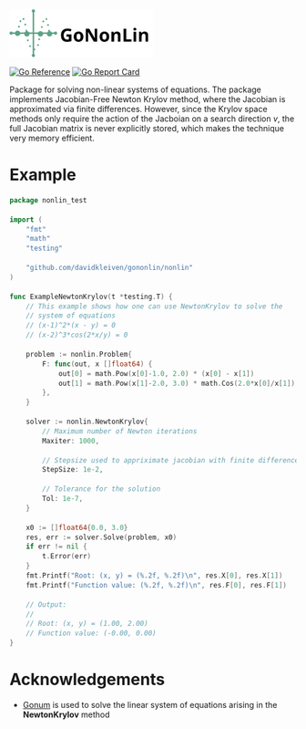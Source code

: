 <img src="assets/logo.svg" width=50%/>

[![Go Reference](https://pkg.go.dev/badge/github.com/davidkleiven/gononlin.svg)](https://pkg.go.dev/github.com/davidkleiven/gononlin)
[![Go Report Card](https://goreportcard.com/badge/github.com/davidkleiven/gononlin)](https://goreportcard.com/report/github.com/davidkleiven/gononlin)

Package for solving non-linear systems of equations. The package implements Jacobian-Free Newton
Krylov method, where the Jacobian is approximated via finite differences. However, since the Krylov space methods only require the action of the Jacboian on a search direction *v*, the full
Jacobian matrix is never explicitly stored, which makes the technique very memory efficient.

# Example

```go
package nonlin_test

import (
	"fmt"
	"math"
	"testing"

	"github.com/davidkleiven/gononlin/nonlin"
)

func ExampleNewtonKrylov(t *testing.T) {
	// This example shows how one can use NewtonKrylov to solve the
	// system of equations
	// (x-1)^2*(x - y) = 0
	// (x-2)^3*cos(2*x/y) = 0

	problem := nonlin.Problem{
		F: func(out, x []float64) {
			out[0] = math.Pow(x[0]-1.0, 2.0) * (x[0] - x[1])
			out[1] = math.Pow(x[1]-2.0, 3.0) * math.Cos(2.0*x[0]/x[1])
		},
	}

	solver := nonlin.NewtonKrylov{
		// Maximum number of Newton iterations
		Maxiter: 1000,

		// Stepsize used to appriximate jacobian with finite differences
		StepSize: 1e-2,

		// Tolerance for the solution
		Tol: 1e-7,
	}

	x0 := []float64{0.0, 3.0}
	res, err := solver.Solve(problem, x0)
	if err != nil {
		t.Error(err)
	}
	fmt.Printf("Root: (x, y) = (%.2f, %.2f)\n", res.X[0], res.X[1])
	fmt.Printf("Function value: (%.2f, %.2f)\n", res.F[0], res.F[1])

	// Output:
	//
	// Root: (x, y) = (1.00, 2.00)
	// Function value: (-0.00, 0.00)
}
```

# Acknowledgements

* [Gonum](https://github.com/gonum/gonum) is used to solve the linear system of equations arising in the **NewtonKrylov** method